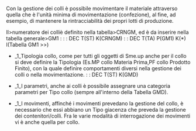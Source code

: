 Con la  gestione dei colli è possibile movimentare il materiale attraverso quella che è l'unità minima di movimentazione (confezione), al fine, ad esempio, di  mantenere la rintracciabilità  dei propri lotti di produzione.

Il>numeratore dei colliè definito nella tabella>CRNGM, ed è da inserire nella tabella generale>GM1 : 
 :  : DEC T(ST) K(CRNGM)
 :  : DEC T(TA) P(GM1) K(*) I(Tabella GM1 >>)

 * _1_Tipologia collo, come per tutti gli oggetti di Sme.up anche per il collo si deve definire la Tipologia (Es.MP collo Materia Prima,PF collo Prodotto Finito), con la quale definire comportamenti  diversi nella gestione dei colli o nella movimentazione.
 :  : DEC T(ST) K(GMD)

 * _1_I parametri, anche  ai colli è possibile assegnare una categoria parametri per Tipo collo (sempre all'interno della Tabella GMD).

 * _1_I movimenti, affinché i movimenti prevedano la gestione del collo, è necessario che essi abbiano un Tipo giacenza che preveda la gestione dei contenitori/colli. Fra le varie modalità di interrogazione dei movimenti vi è anche quella per collo.
